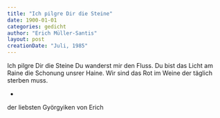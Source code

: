 ```yaml
---
title: "Ich pilgre Dir die Steine"
date: 1900-01-01
categories: gedicht
author: "Erich Müller-Santis"
layout: post
creationDate: "Juli, 1985"
---
```

Ich pilgre Dir die Steine
Du wanderst mir den Fluss.
Du bist das Licht am Raine
die Schonung unsrer Haine.
Wir sind das Rot im Weine
der täglich sterben muss.

*

der liebsten Györgyiken von Erich
